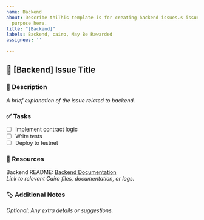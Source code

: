 ```yaml
---
name: Backend
about: Describe thiThis template is for creating backend issues.s issue template's
  purpose here.
title: "[Backend]"
labels: Backend, cairo, May Be Rewarded
assignees: ''

---
```


## 📜 [Backend] Issue Title

### 📝 Description  
_A brief explanation of the issue related to backend._

### ✅ Tasks  
- [ ] Implement contract logic  
- [ ] Write tests  
- [ ] Deploy to testnet  

### 🔗 Resources  
Backend README: [Backend Documentation](https://github.com/AquaStark/Aqua-Stark-V.2/blob/main/contract/README.md)  
_Link to relevant Cairo files, documentation, or logs._

### 🏷️ Additional Notes  
_Optional: Any extra details or suggestions._
